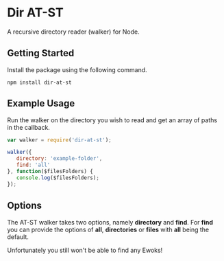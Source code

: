 # Dir AT-ST
A recursive directory reader (walker) for Node.

## Getting Started
Install the package using the following command.

```
npm install dir-at-st
```

## Example Usage
Run the walker on the directory you wish to read and get an array of paths in the callback.

```javascript
var walker = require('dir-at-st');

walker({
   directory: 'example-folder',
   find: 'all'
}, function($filesFolders) {
   console.log($filesFolders);
});
```

## Options
The AT-ST walker takes two options, namely **directory** and **find**. For **find** you can provide the options of **all**, **directories** or **files** with **all** being the default.

Unfortunately you still won't be able to find any Ewoks!
